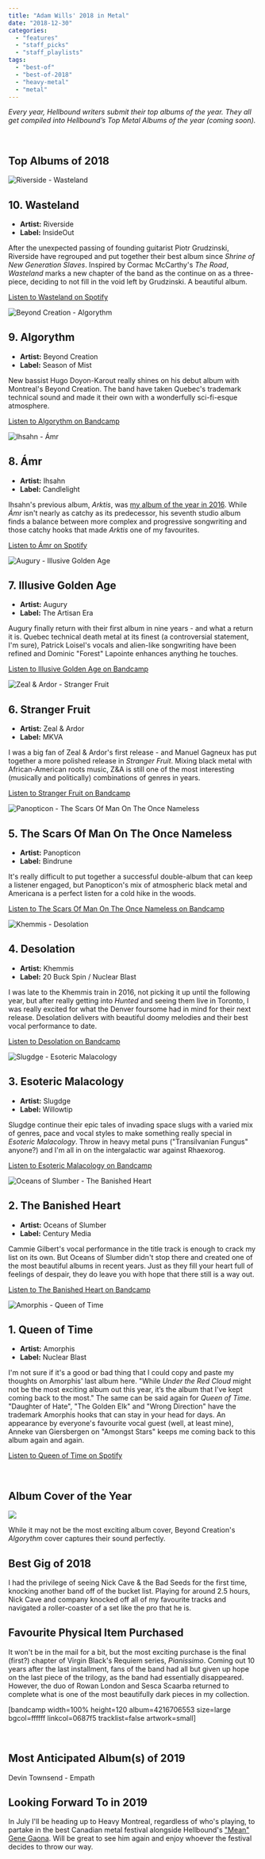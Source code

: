```yaml
---
title: "Adam Wills' 2018 in Metal"
date: "2018-12-30"
categories: 
  - "features"
  - "staff_picks"
  - "staff_playlists"
tags: 
  - "best-of"
  - "best-of-2018"
  - "heavy-metal"
  - "metal"
---
```


_Every year, Hellbound writers submit their top albums of the year. They all get compiled into Hellbound’s Top Metal Albums of the year (coming soon)._

 

## Top Albums of 2018

![Riverside - Wasteland](https://res.cloudinary.com/dy8mxogvn/image/upload/c_fill,f_auto,g_center,h_540,q_auto:good,w_540/v1546054747/76be0ca2d05fb48f849cb830272b97311669d5b9.jpg)

## 10\. Wasteland

- **Artist:** Riverside
- **Label:** InsideOut

After the unexpected passing of founding guitarist Piotr Grudzinski, Riverside have regrouped and put together their best album since _Shrine of New Generation Slaves_. Inspired by Cormac McCarthy's _The Road_, _Wasteland_ marks a new chapter of the band as the continue on as a three-piece, deciding to not fill in the void left by Grudzinski. A beautiful album.

[Listen to Wasteland on Spotify](https://open.spotify.com/album/2x2TYXmboFBDvZnSPK15B2)

![Beyond Creation - Algorythm](https://res.cloudinary.com/dy8mxogvn/image/upload/c_fill,f_auto,g_center,h_540,q_auto:good,w_540/v1546054949/a1335889393_16.jpg)

## 9\. Algorythm

- **Artist:** Beyond Creation
- **Label:** Season of Mist

New bassist Hugo Doyon-Karout really shines on his debut album with Montreal's Beyond Creation. The band have taken Quebec's trademark technical sound and made it their own with a wonderfully sci-fi-esque atmosphere.

[Listen to Algorythm on Bandcamp](https://beyondcreation.bandcamp.com/album/algorythm)

![Ihsahn - Ámr](https://res.cloudinary.com/dy8mxogvn/image/upload/c_fill,f_auto,g_center,h_540,q_auto:good,w_540/v1546055216/f1ebe7b45d23774534239d5d16ae2643299982d3.jpg)

## 8\. Ámr

- **Artist:** Ihsahn
- **Label:** Candlelight

Ihsahn's previous album, _Arktis_, was [my album of the year in 2016](https://hellbound.ca/2016/12/hellbound-year-end-2016-adam-wills/). While _Ámr_ isn't nearly as catchy as its predecessor, his seventh studio album finds a balance between more complex and progressive songwriting and those catchy hooks that made _Arktis_ one of my favourites.

[Listen to Ámr on Spotify](https://open.spotify.com/album/5w24JkPfkFs4PPVSnrzO1y)

![Augury - Illusive Golden Age](https://res.cloudinary.com/dy8mxogvn/image/upload/c_fill,f_auto,g_center,h_540,q_auto:good,w_540/v1546055481/a1831691272_16.jpg)

## 7\. Illusive Golden Age

- **Artist:** Augury
- **Label:** The Artisan Era

Augury finally return with their first album in nine years - and what a return it is. Quebec technical death metal at its finest (a controversial statement, I'm sure), Patrick Loisel's vocals and alien-like songwriting have been refined and Dominic "Forest" Lapointe enhances anything he touches.

[Listen to Illusive Golden Age on Bandcamp](https://augurymetal.bandcamp.com/album/illusive-golden-age)

![Zeal & Ardor - Stranger Fruit](https://res.cloudinary.com/dy8mxogvn/image/upload/c_fill,f_auto,g_center,h_540,q_auto:good,w_540/v1546055722/a4038930226_16.jpg)

## 6\. Stranger Fruit

- **Artist:** Zeal & Ardor
- **Label:** MKVA

I was a big fan of Zeal & Ardor's first release - and Manuel Gagneux has put together a more polished release in _Stranger Fruit_. Mixing black metal with African-American roots music, Z&A is still one of the most interesting (musically and politically) combinations of genres in years.

[Listen to Stranger Fruit on Bandcamp](https://zealandardor.bandcamp.com/album/stranger-fruit)

![Panopticon - The Scars Of Man On The Once Nameless](https://res.cloudinary.com/dy8mxogvn/image/upload/c_fill,f_auto,g_center,h_540,q_auto:good,w_540/v1546055977/a0036118749_16.jpg)

## 5\. The Scars Of Man On The Once Nameless

- **Artist:** Panopticon
- **Label:** Bindrune

It's really difficult to put together a successful double-album that can keep a listener engaged, but Panopticon's mix of atmospheric black metal and Americana is a perfect listen for a cold hike in the woods.

[Listen to The Scars Of Man On The Once Nameless on Bandcamp](https://thetruepanopticon.bandcamp.com/album/the-scars-of-man-on-the-once-nameless-wilderness-i-and-ii)

![Khemmis - Desolation](https://res.cloudinary.com/dy8mxogvn/image/upload/c_fill,f_auto,g_center,h_540,q_auto:good,w_540/v1546045524/a1618966144_16.jpg)

## 4\. Desolation

- **Artist:** Khemmis
- **Label:** 20 Buck Spin / Nuclear Blast

I was late to the Khemmis train in 2016, not picking it up until the following year, but after really getting into _Hunted_ and seeing them live in Toronto, I was really excited for what the Denver foursome had in mind for their next release. Desolation delivers with beautiful doomy melodies and their best vocal performance to date.

[Listen to Desolation on Bandcamp](https://khemmis.bandcamp.com/album/desolation)

![Slugdge - Esoteric Malacology](https://res.cloudinary.com/dy8mxogvn/image/upload/c_fill,f_auto,g_center,h_540,q_auto:good,w_540/v1546056237/a1718888280_16.jpg)

## 3\. Esoteric Malacology

- **Artist:** Slugdge
- **Label:** Willowtip

Slugdge continue their epic tales of invading space slugs with a varied mix of genres, pace and vocal styles to make something really special in _Esoteric Malacology_. Throw in heavy metal puns ("Transilvanian Fungus" anyone?) and I'm all in on the intergalactic war against Rhaexorog.

[Listen to Esoteric Malacology on Bandcamp](https://slugdge.bandcamp.com/album/esoteric-malacology)

![Oceans of Slumber - The Banished Heart](https://res.cloudinary.com/dy8mxogvn/image/upload/c_fill,f_auto,g_center,h_540,q_auto:good,w_540/v1546056398/a3021197911_16.jpg)

## 2\. The Banished Heart

- **Artist:** Oceans of Slumber
- **Label:** Century Media

Cammie Gilbert's vocal performance in the title track is enough to crack my list on its own. But Oceans of Slumber didn't stop there and created one of the most beautiful albums in recent years. Just as they fill your heart full of feelings of despair, they do leave you with hope that there still is a way out.

[Listen to The Banished Heart on Bandcamp](https://oceansofslumber.bandcamp.com/album/the-banished-heart)

![Amorphis - Queen of Time](https://res.cloudinary.com/dy8mxogvn/image/upload/c_fill,f_auto,g_center,h_540,q_auto:good,w_540/v1546011637/39e378b2c90ac4ceb7941de60bfeadd1d2de8db2.jpg)

## 1\. Queen of Time

- **Artist:** Amorphis
- **Label:** Nuclear Blast

I'm not sure if it's a good or bad thing that I could copy and paste my thoughts on Amorphis' last album here. "While _Under the Red Cloud_ might not be the most exciting album out this year, it’s the album that I’ve kept coming back to the most." The same can be said again for _Queen of Time_. "Daughter of Hate", "The Golden Elk" and "Wrong Direction" have the trademark Amorphis hooks that can stay in your head for days. An appearance by everyone's favourite vocal guest (well, at least mine), Anneke van Giersbergen on "Amongst Stars" keeps me coming back to this album again and again.

[Listen to Queen of Time on Spotify](https://open.spotify.com/album/6bQKFlXjvu5zynMS86XxlR)

 

## Album Cover of the Year

![](https://res.cloudinary.com/dy8mxogvn/image/upload/c_scale,f_auto,q_auto:best,w_700/v1546054949/a1335889393_16.jpg)

While it may not be the most exciting album cover, Beyond Creation's _Algorythm_ cover captures their sound perfectly.

## Best Gig of 2018

I had the privilege of seeing Nick Cave & the Bad Seeds for the first time, knocking another band off of the bucket list. Playing for around 2.5 hours, Nick Cave and company knocked off all of my favourite tracks and navigated a roller-coaster of a set like the pro that he is.

## Favourite Physical Item Purchased

It won't be in the mail for a bit, but the most exciting purchase is the final (first?) chapter of Virgin Black's Requiem series, _Pianissimo_. Coming out 10 years after the last installment, fans of the band had all but given up hope on the last piece of the trilogy, as the band had essentially disappeared. However, the duo of Rowan London and Sesca Scaarba returned to complete what is one of the most beautifully dark pieces in my collection.

\[bandcamp width=100% height=120 album=4216706553 size=large bgcol=ffffff linkcol=0687f5 tracklist=false artwork=small\]

 

## Most Anticipated Album(s) of 2019

Devin Townsend - Empath

## Looking Forward To in 2019

In July I'll be heading up to Heavy Montreal, regardless of who's playing, to partake in the best Canadian metal festival alongside Hellbound's ["Mean" Gene Gaona](https://www.hellbound.ca/author/gene-a-gaona/). Will be great to see him again and enjoy whoever the festival decides to throw our way.
